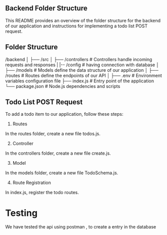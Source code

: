 
## Backend Folder Structure 

This README provides an overview of the folder structure for the backend of our application and instructions for implementing a todo list POST request.

## Folder Structure

/backend
│
├── /src
│   ├── /controllers      # Controllers handle incoming requests and responses
|   |-- /config           # having connection with database
│   ├── /models           # Models define the data structure of our application
│   ├── /routes           # Routes define the endpoints of our API
│
├── .env                  # Environment variables configuration file
├── index.js              # Entry point of the application
└── package.json          # Node.js dependencies and scripts


## Todo List POST Request

To add a todo item to our application, follow these steps:

1. Routes 

In the routes folder, create a new file todos.js.

2. Controller

In the controllers folder, create a new file create.js.

3. Model

In the models folder, create a new file TodoSchema.js.

4. Route Registration

In index.js, register the todo routes.

# Testing

We have tested the api using postman , to create a entry in the database
